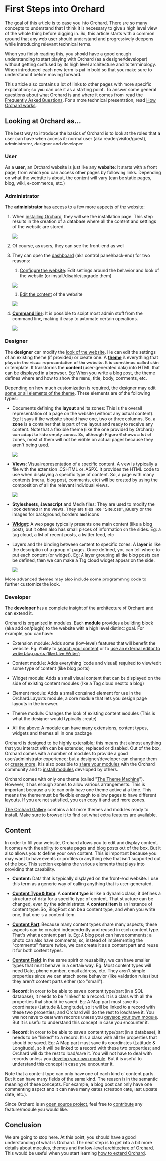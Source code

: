 First Steps into Orchard
========================


The goal of this article is to ease you into Orchard. There are so many concepts to understand that I think it is necessary to give a high level view of the whole thing before digging in. So, this article starts with a common ground that any web user should understand and progressively deepens while introducing relevant technical terms.

When you finish reading this, you should have a good enough understanding to start playing with Orchard (as a designer/developer) without getting confused by its high level architecture and its terminology. When introduced, each new term is put in bold so that you make sure to understand it before moving forward.

This article also contains a lot of links to other pages with more specific explanation; so you can use it as a starting point. To answer some general questions about what Orchard is and where it comes from, read the [Frequently Asked Questions](frequently-asked-questions). For a more technical presentation, read [How Orchard works](How-Orchard-works).


## Looking at Orchard as...
The best way to introduce the basics of Orchard is to look at the roles that a user can have when access it: normal user (aka reader/visitor/guest), administrator, designer and developer.

### User
As a **user**, an Orchard website is just like any **website**: It starts with a front page, from which you can access other pages by following links. Depending on what the website is about, the content will vary (can be static pages, blog, wiki, e-commerce, etc.)

### Administrator
The **administrator** has access to a few more aspects of the website:

1. When [installing Orchard](Installing-Orchard), they will see the installation page. This step results in the creation of a database where all the content and settings of the website are stored.

    ![](../Attachments/First-Steps-Into-Orchard/Orchard-Installation.png)

1. Of course, as users, they can see the front-end as well

1. They can open the [dashboard](Getting-around-the-dashboard) (aka control panel/back-end) for two reasons:
    1. [Configure the website](Getting-Started): Edit settings around the behavior and look of the website (or install/disable/upgrade them)
    
    ![](../Attachments/First-Steps-Into-Orchard/Orchard-SiteSettings.png)
    
    1. [Edit the content](Getting-Started) of the website
    
    ![](../Attachments/First-Steps-Into-Orchard/Orchard-BlogPost.png)
    
1. **[Command line](Using-the-command-line-interface)**: It is possible to script most admin stuff from the command line, making it easy to automate certain operations.

    ![](../Attachments/First-Steps-Into-Orchard/Orchard-CommandLine.png)

### Designer
The **designer** can modify the [look of the website](Previewing-and-applying-a-theme). He can edit the settings of an existing theme (if provided) or create one.
A **[theme](Anatomy-of-a-theme)** is everything that plays in the visual representation of the website. It is sometimes called skin or template. It transforms the **content** (user-generated data) into HTML that can be displayed in a browser. Eg: When you write a blog post, the theme defines where and how to show the menu, title, body, comments, etc.

Depending on how much customization is required, the designer may [edit some or all elements of the theme](Customizing-the-default-theme). These elements are of the following types:

* Documents defining the **layout** and its zones: This is the overall representation of a page on the website (without any actual content). Eg: It says if the website should have one, two or three columns. So, a **zone** is a container that is part of the layout and ready to receive any content. Note that a flexible theme (like the one provided by Orchard) can adapt to hide empty zones. So, although Figure 6 shows a lot of zones, most of them will not be visible on actual pages because they aren't being used.

    ![](../Attachments/First-Steps-Into-Orchard/ThemeZonePreview.png)
    
* **Views**: Visual representation of a specific content. A view is typically a file with the extension .CSHTML or .ASPX. It provides the HTML code to use when displaying a specific type of content. So, a page with many contents (menu, blog post, comments, etc) will be created by using the composition of all the relevant individual views.

    ![](../Attachments/First-Steps-Into-Orchard/Orchard-ShapesOutlined.png)

* **Stylesheets**, **Javascript** and Media files: They are used to modify the look defined in the views. They are files like "Site.css", jQuery or the images for background, borders and icons

* **[Widget](Managing-widgets)**: A web page typically presents one main content (like a blog post), but it often also has small pieces of information on the sides. Eg: a tag cloud, a list of recent posts, a twitter feed, etc

* Layers and the binding between content to specific zones: A **layer** is like the description of a group of pages. Once defined, you can tell where to put each content (or widget). Eg: A layer grouping all the blog posts can be defined, then we can make a Tag cloud widget appear on the side.

    ![](../Attachments/First-Steps-Into-Orchard/Orchard-WidgetLayers.png)

More advanced themes may also include some programming code to further customize the look.

### Developer
The **developer** has a complete insight of the architecture of Orchard and can extend it.

Orchard is organized in modules. Each **module** provides a building block (aka add on/plugin) to the website with a high level distinct goal. For example, you can have:

* Extension module: Adds some (low-level) features that will benefit the website. Eg: Ability to [search your content](Search-and-indexing) or to [use an external editor to write blog posts (like Live Writer)](Blogging-with-LiveWriter)

* Content module: Adds everything (code and visual) required to view/edit some type of content (like blog posts)

* Widget module: Adds a small visual content that can be displayed on the side of existing content modules (like a Tag cloud next to a blog)

* Element module: Adds a small contained element for use in the Orchard.Layouts module, a core module that lets you design page layouts in the browser.

* Theme module: Changes the look of existing content modules (This is what the designer would typically create)

* All the above: A module can have many extensions, content types, widgets and themes all in one package 

Orchard is designed to be highly extensible; this means that almost anything that you interact with can be extended, replaced or disabled.
Out of the box, Orchard comes with a number of modules to provide a good user/administrator experience; but a designer/developer can change them or [create more](Getting-Started-with-Modules). It is also possible to [share your modules](Packaging-and-sharing-a-module) with the Orchard community and to [install modules](Installing-and-upgrading-modules) developed by others.

Orchard comes with only one theme (called "[The Theme Machine](Anatomy-of-a-theme)"). However, it has enough zones to allow various arrangements. This is important because a site can only have one theme active at a time. This means the theme must be flexible enough to allow pages to have different layouts. If you are not satisfied, you can copy it and add more zones.

[The Orchard Gallery](Gallery-overview) contains a lot more themes and modules ready to install. Make sure to browse it to find out what extra features are available.

## Content
In order to fill your website, Orchard allows you to edit and display content. It comes with the ability to create pages and blog posts out of the box. But it also allows you to define your own content. This is important because you may want to have events or profiles or anything else that isn't supported out of the box. This section explains the various elements that plays into providing that capability.

* **Content:** Data that is typically displayed on the front-end website. I use this term as a generic way of calling anything that is user-generated.


* **[Content Type &amp; Item](Creating-custom-content-types)**: A **content type** is like a dynamic class; it defines a structure of data for a specific type of content. That structure can be changed, even by the administrator. A **content item** is an instance of content type. So, BlogPost can be a content type, and when you write one, that one is a content item.

* **[Content Part](Writing-a-content-part)**: Because many content types share many aspects; these aspects can be created independently and reused in each content type. That's what a content part is. Eg: A blog post can have comments; a photo can also have comments; so, instead of implementing the "comments" feature twice, we can create it as a content part and reuse it for both content types.

* **[Content Field](Creating-a-custom-field-type)**: In the same spirit of reusability, we can have smaller types that must behave in a certain way. Eg: Most content types will need Date, phone number, email address, etc. They aren't simple properties since we can attach some behavior (like validation rules) but they aren't content parts either (too "small").
* **Record**: In order to be able to save a content type/part (in a SQL database), it needs to be "linked" to a record. It is a class with all the properties that should be saved. Eg: A Map part must save its coordinates (Latitude &amp; Longitude), so it will be linked to a record with these two properties; and Orchard will do the rest to load/save it. You will not have to deal with records unless you [develop your own module](Getting-Started-with-Modules). But it is useful to understand this concept in case you encounter it.
* **Record**: In order to be able to save a content type/part (in a database), it needs to be "linked" to a record. It is a class with all the properties that should be saved. Eg: A Map part must save its coordinates (Latitude &amp; Longitude), so it will be linked to a record with these two properties; and Orchard will do the rest to load/save it. You will not have to deal with records unless you [develop your own module](Building-a-hello-world-module). But it is useful to understand this concept in case you encounter it.

Note that a content type can only have one of each kind of content parts. But it can have many fields of the same kind. The reason is in the semantic meaning of these concepts. For example, a blog post can only have one commenting aspect and it can have many dates (creation date, last update date, etc.).

Since Orchard is an [open source project](frequently-asked-questions), feel free to [contribute](Contributing-patches) any feature/module you would like.

## Conclusion
We are going to stop here. At this point, you should have a good understanding of what is Orchard. The next step is to get into a bit more details about modules, themes and the [low-level architecture of Orchard](How-Orchard-works). This would be useful when you start learning [how to extend Orchard](Getting-Started-with-Modules).
